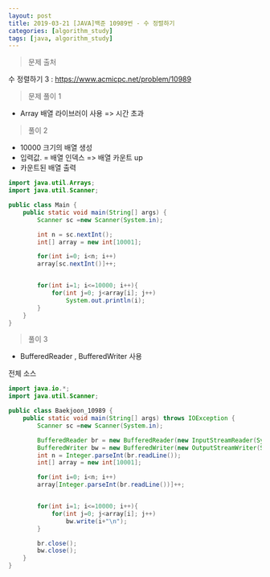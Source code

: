 ```yaml
---
layout: post
title: 2019-03-21 [JAVA]백준 10989번 - 수 정렬하기 
categories: [algorithm_study]
tags: [java, algorithm_study]
---
```


> 문제 출처

수 정렬하기 3 : https://www.acmicpc.net/problem/10989

> 문제 풀이 1

- Array 배열 라이브러이 사용 => 시간 초과

> 풀이 2

- 10000 크기의 배열 생성
- 입력값. = 배열 인덱스  => 배열 카운트 up
- 카운트된 배열 출력

```java
import java.util.Arrays;
import java.util.Scanner;

public class Main {
    public static void main(String[] args) {
        Scanner sc =new Scanner(System.in);

        int n = sc.nextInt();
        int[] array = new int[10001];

        for(int i=0; i<n; i++)
        array[sc.nextInt()]++;


        for(int i=1; i<=10000; i++){
            for(int j=0; j<array[i]; j++)
                System.out.println(i);
        }
    }
}
```



> 풀이 3

- BufferedReader , BufferedWriter 사용

전체 소스

```java
import java.io.*;
import java.util.Scanner;

public class Baekjoon_10989 {
    public static void main(String[] args) throws IOException {
        Scanner sc =new Scanner(System.in);

        BufferedReader br = new BufferedReader(new InputStreamReader(System.in));
        BufferedWriter bw = new BufferedWriter(new OutputStreamWriter(System.out));
        int n = Integer.parseInt(br.readLine());
        int[] array = new int[10001];

        for(int i=0; i<n; i++)
        array[Integer.parseInt(br.readLine())]++;


        for(int i=1; i<=10000; i++){
            for(int j=0; j<array[i]; j++)
                bw.write(i+"\n");
        }

        br.close();
        bw.close();
    }
}
```

